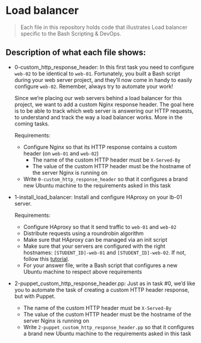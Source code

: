 # Load balancer
> Each file in this repository holds code that illustrates Load balancer
> specific to the Bash Scripting & DevOps.

## Description of what each file shows:
* 0-custom_http_response_header: In this first task you need to configure `web-02` to be identical to `web-01`. Fortunately, you built a Bash script during your web server project, and they’ll now come in handy to easily configure `web-02`. Remember, always try to automate your work!

	Since we’re placing our web servers behind a load balancer for this project, we want to add a custom Nginx response header. The goal here is to be able to track which web server is answering our HTTP requests, to understand and track the way a load balancer works. More in the coming tasks.

	Requirements:

	- Configure Nginx so that its HTTP response contains a custom header (on `web-01` and `web-02`)
		- The name of the custom HTTP header must be `X-Served-By`
		- The value of the custom HTTP header must be the hostname of the server Nginx is running on
	- Write `0-custom_http_response_header` so that it configures a brand new Ubuntu machine to the requirements asked in this task

* 1-install_load_balancer: Install and configure HAproxy on your lb-01 server.

	Requirements:

	- Configure HAproxy so that it send traffic to `web-01` and `web-02`
	- Distribute requests using a roundrobin algorithm
	- Make sure that HAproxy can be managed via an init script
	- Make sure that your servers are configured with the right hostnames: `[STUDENT_ID]-web-01` and `[STUDENT_ID]-web-02`. If not, follow this [tutorial](https://docs.aws.amazon.com/AWSEC2/latest/UserGuide/set-hostname.html).
	- For your answer file, write a Bash script that configures a new Ubuntu machine to respect above requirements

* 2-puppet_custom_http_response_header.pp: Just as in task #0, we’d like you to automate the task of creating a custom HTTP header response, but with Puppet.

	- The name of the custom HTTP header must be `X-Served-By`
	- The value of the custom HTTP header must be the hostname of the server Nginx is running on
	- Write `2-puppet_custom_http_response_header.pp` so that it configures a brand new Ubuntu machine to the requirements asked in this task
